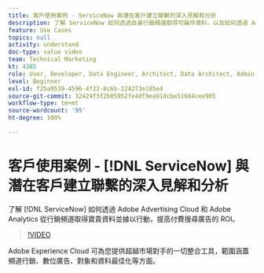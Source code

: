 ```yaml
---
title: 客戶使用案例 - ServiceNow 與潛在客戶建立聯繫的深入見解和分析
description: 了解 ServiceNow 如何透過自身行銷頻道取得可操作資料，以及如何透過 Adobe Advertising Cloud 和 Adobe Analytics 提高付費搜尋廣告的 ROI (投資回報率)。
feature: Use Cases
topics: null
activity: understand
doc-type: value video
team: Technical Marketing
kt: 4385
role: User, Developer, Data Engineer, Architect, Data Architect, Admin, Leader
level: Beginner
exl-id: f25a9539-4596-4f22-8c6b-224273e185e4
source-git-commit: 32424f3f2b05952fe4df9ea91dcbe51684cee905
workflow-type: tm+mt
source-wordcount: '95'
ht-degree: 100%

---
```


# 客戶使用案例 - [!DNL ServiceNow] 與潛在客戶建立聯繫的深入見解和分析

了解 [!DNL ServiceNow] 如何透過 Adobe Advertising Cloud 和 Adobe Analytics 從行銷頻道取得寶貴資料並據以行動，提高付費搜尋廣告的 ROI。

>[!VIDEO](https://video.tv.adobe.com/v/31504/?quality=12)

Adobe Experience Cloud 可為您提供超越市場對手的一切整合工具，範圍涵蓋頻道行銷、數位廣告、對象和資料最佳化等方面。

